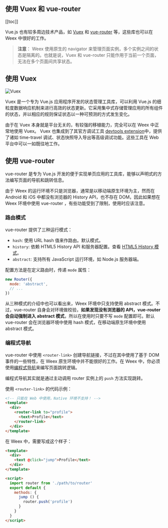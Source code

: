 ## 使用 Vuex 和 vue-router

[[toc]]

Vue.js 也有较多周边技术产品，如 [Vuex](https://github.com/vuejs/vuex) 和 [vue-router](https://github.com/vuejs/vue-router) 等，这些库也可以在 Weex 中很好的工作。

> **注意**： Weex 使用原生的 navigator 来管理页面实例，多个实例之间的状态是隔离的。也就是说，Vuex 和 vue-router 只能作用于当前一个页面，无法在多个页面间共享状态。

## 使用 Vuex

![Vuex](https://vuex.vuejs.org/vuex.png)

Vuex 是一个专为 Vue.js 应用程序开发的状态管理工具库，可以利用 Vue.js 的细粒度数据响应机制来进行高效的状态更新。它采用集中式存储管理应用的所有组件的状态，并以相应的规则保证状态以一种可预测的方式发生变化。

由于在 Vuex 本身就是平台无关的，有较强的移植能力，完全可以在 Weex 中正常地使用 Vuex。 Vuex 也集成到了其官方调试工具 [devtools extension](https://github.com/vuejs/vue-devtools)中，提供了诸如 time-travel 调试、状态快照导入导出等高级调试功能。这些工具在 Web 平台中可以一如既往地工作。

## 使用 vue-router

vue-router 是专为 Vue.js 开发的便于实现单页应用的工具库，能够以声明式的方法编写页面的导航和跳转信息。

由于 Weex 的运行环境不只是浏览器，通常是以移动端原生环境为主，然而在 Android 和 iOS 中都没有浏览器的 History API，也不存在 DOM，因此如果想在 Weex 环境中使用 vue-router ，有些功能受到了限制，使用时应该注意。

### 路由模式

vue-router 提供了三种运行模式：

+ `hash`: 使用 URL hash 值来作路由。默认模式。
+ `history`: 依赖 HTML5 History API 和服务器配置。查看 [HTML5 History 模式](https://router.vuejs.org/zh-cn/essentials/history-mode.html)。
+ `abstract`: 支持所有 JavaScript 运行环境，如 Node.js 服务器端。

配置方法是在定义路由时，传递 `mode` 属性：

```js
new Router({
  mode: 'abstract',
  // ...
})
```

从三种模式的介绍中也可以看出来，Weex 环境中只支持使用 abstract 模式。不过，vue-router 自身会对环境做校验，**如果发现没有浏览器的 API，vue-router 会自动强制进入 abstract 模式**，所以在使用时只要不写 `mode` 配置即可。默认 vue-router 会在浏览器环境中使用 hash 模式，在移动端原生环境中使用 abstract 模式。

### 编程式导航

vue-router 中使用 `<router-link>` 创建导航链接，不过在其中使用了基于 DOM 事件的一些特性，在 Weex 原生环境中并不能很好的工作。在 Weex 中，你必须使用[编程式导航](https://router.vuejs.org/zh-cn/essentials/navigation.html)来编写页面跳转逻辑。

编程式导航其实就是通过主动调用 router 实例上的 `push` 方法实现跳转。

使用 `<router-link>` 的代码示例：

```html
<!-- 只能在 Web 中使用，Native 环境不支持！ -->
<template>
  <div>
    <router-link to="profile">
      <text>Profile</text>
    </router-link>
  </div>
</template>
```

在 Weex 中，需要写成这个样子：

```html
<template>
  <div>
    <text @click="jump">Profile</text>
  </div>
</template>

<script>
  import router from './path/to/router'
  export default {
    methods: {
      jump () {
        router.push('profile')
      }
    }
  }
</script>
```
